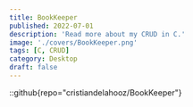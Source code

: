 ```yaml
---
title: BookKeeper
published: 2022-07-01
description: 'Read more about my CRUD in C.'
image: './covers/BookKeeper.png'
tags: [C, CRUD]
category: Desktop
draft: false
---
```


::github{repo="cristiandelahooz/BookKeeper"}
